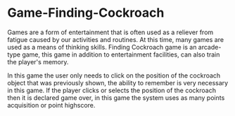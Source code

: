 # Game-Finding-Cockroach
Games are a form of entertainment that is often used as a reliever from
fatigue caused by our activities and routines. At this time, many games are used as
a means of thinking skills. Finding Cockroach game is an arcade-type game, this
game in addition to entertainment facilities, can also train the player's memory.

In this game the user only needs
to click on the position of the cockroach object that was previously shown, the
ability to remember is very necessary in this game. If the player clicks or selects the
position of the cockroach then it is declared game over, in this game the system uses
as many points acquisition or point highscore.
